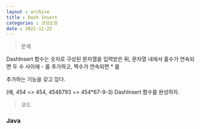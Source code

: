 ```yaml
---
layout : archive
title : Dash Insert
categories : 코딩도장
date : 2021-11-22
---
```

> 문제 <br>

DashInsert 함수는 숫자로 구성된 문자열을 입력받은 뒤, 문자열 내에서 홀수가 연속되면 두 수 사이에 - 를 추가하고, 짝수가 연속되면 * 를

추가하는 기능을 갖고 있다.

(예, 454 => 454, 4546793 => 454*67-9-3) DashInsert 함수를 완성하자.

> 코드
### Java

<script src="https://gist.github.com/kwontaehoon/a39197b4a725e41f49b32dcb6112a267.js"></script>
